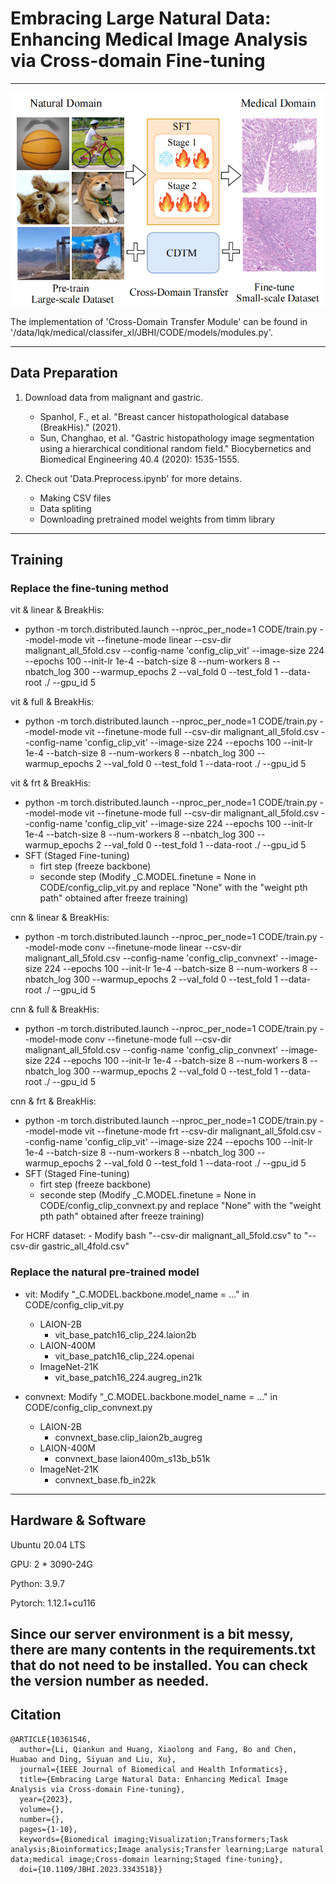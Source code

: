 # Embracing Large Natural Data: Enhancing Medical Image Analysis via Cross-domain Fine-tuning

---
<img src=./CDTM.png>


The implementation of 'Cross-Domain Transfer Module' can be found in '/data/lqk/medical/classifer_xl/JBHI/CODE/models/modules.py'.

---
## Data Preparation
1. Download data from malignant and gastric.
    * Spanhol, F., et al. "Breast cancer histopathological database (BreakHis)." (2021).
    * Sun, Changhao, et al. "Gastric histopathology image segmentation using a hierarchical conditional random field." Biocybernetics and Biomedical Engineering 40.4 (2020): 1535-1555.

2. Check out 'Data.Preprocess.ipynb' for more detains.
    * Making CSV files
    * Data spliting
    * Downloading pretrained model weights from timm library
---
## Training
### Replace the fine-tuning method
vit & linear & BreakHis:
- python -m torch.distributed.launch --nproc_per_node=1 CODE/train.py --model-mode vit --finetune-mode linear --csv-dir malignant_all_5fold.csv --config-name 'config_clip_vit' --image-size 224 --epochs 100 --init-lr 1e-4 --batch-size 8 --num-workers 8 --nbatch_log 300 --warmup_epochs 2 --val_fold 0 --test_fold 1 --data-root ./ --gpu_id 5

vit & full & BreakHis:
- python -m torch.distributed.launch --nproc_per_node=1 CODE/train.py --model-mode vit --finetune-mode full --csv-dir malignant_all_5fold.csv --config-name 'config_clip_vit' --image-size 224 --epochs 100 --init-lr 1e-4 --batch-size 8 --num-workers 8 --nbatch_log 300 --warmup_epochs 2 --val_fold 0 --test_fold 1 --data-root ./ --gpu_id 5

vit & frt & BreakHis:
- python -m torch.distributed.launch --nproc_per_node=1 CODE/train.py --model-mode vit --finetune-mode full --csv-dir malignant_all_5fold.csv --config-name 'config_clip_vit' --image-size 224 --epochs 100 --init-lr 1e-4 --batch-size 8 --num-workers 8 --nbatch_log 300 --warmup_epochs 2 --val_fold 0 --test_fold 1 --data-root ./ --gpu_id 5
- SFT (Staged Fine-tuning)
    - firt step (freeze backbone) 
    - seconde step (Modify _C.MODEL.finetune = None in CODE/config_clip_vit.py and replace "None" with the "weight pth path" obtained after freeze training)

cnn & linear & BreakHis:
- python -m torch.distributed.launch --nproc_per_node=1 CODE/train.py --model-mode conv --finetune-mode linear --csv-dir malignant_all_5fold.csv --config-name 'config_clip_convnext' --image-size 224 --epochs 100 --init-lr 1e-4 --batch-size 8 --num-workers 8 --nbatch_log 300 --warmup_epochs 2 --val_fold 0 --test_fold 1 --data-root ./ --gpu_id 5

cnn & full & BreakHis:
- python -m torch.distributed.launch --nproc_per_node=1 CODE/train.py --model-mode conv --finetune-mode full --csv-dir malignant_all_5fold.csv --config-name 'config_clip_convnext' --image-size 224 --epochs 100 --init-lr 1e-4 --batch-size 8 --num-workers 8 --nbatch_log 300 --warmup_epochs 2 --val_fold 0 --test_fold 1 --data-root ./ --gpu_id 5

cnn & frt & BreakHis:
- python -m torch.distributed.launch --nproc_per_node=1 CODE/train.py --model-mode vit --finetune-mode frt --csv-dir malignant_all_5fold.csv --config-name 'config_clip_vit' --image-size 224 --epochs 100 --init-lr 1e-4 --batch-size 8 --num-workers 8 --nbatch_log 300 --warmup_epochs 2 --val_fold 0 --test_fold 1 --data-root ./ --gpu_id 5
- SFT (Staged Fine-tuning)
    - firt step (freeze backbone) 
    - seconde step (Modify _C.MODEL.finetune = None in CODE/config_clip_convnext.py and replace "None" with the "weight pth path" obtained after freeze training)


For HCRF dataset:
    - Modify bash "--csv-dir malignant_all_5fold.csv" to "--csv-dir gastric_all_4fold.csv" 

### Replace the natural pre-trained model
- vit: Modify "_C.MODEL.backbone.model_name = ..." in CODE/config_clip_vit.py
    - LAION-2B
        - vit_base_patch16_clip_224.laion2b
    - LAION-400M
        - vit_base_patch16_clip_224.openai
    - ImageNet-21K
        - vit_base_patch16_224.augreg_in21k

- convnext: Modify "_C.MODEL.backbone.model_name = ..." in CODE/config_clip_convnext.py
    - LAION-2B
        - convnext_base.clip_laion2b_augreg
    - LAION-400M
        - convnext_base laion400m_s13b_b51k
    - ImageNet-21K
        - convnext_base.fb_in22k
---
## Hardware & Software

Ubuntu 20.04 LTS

GPU: 2 * 3090-24G

Python: 3.9.7

Pytorch: 1.12.1+cu116

Since our server environment is a bit messy, there are many contents in the requirements.txt that do not need to be installed. You can check the version number as needed.
---
## Citation
```
@ARTICLE{10361546,
  author={Li, Qiankun and Huang, Xiaolong and Fang, Bo and Chen, Huabao and Ding, Siyuan and Liu, Xu},
  journal={IEEE Journal of Biomedical and Health Informatics}, 
  title={Embracing Large Natural Data: Enhancing Medical Image Analysis via Cross-domain Fine-tuning}, 
  year={2023},
  volume={},
  number={},
  pages={1-10},
  keywords={Biomedical imaging;Visualization;Transformers;Task analysis;Bioinformatics;Image analysis;Transfer learning;Large natural data;medical image;Cross-domain learning;Staged fine-tuning},
  doi={10.1109/JBHI.2023.3343518}}
```